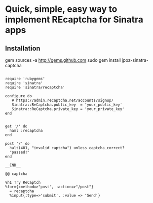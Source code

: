 # Quick, simple, easy way to implement REcaptcha for Sinatra apps

## Installation
  
  gem sources -a http://gems.github.com
  sudo gem install jpoz-sinatra-captcha

<pre><code>
require 'rubygems'
require 'sinatra'
require 'sinatra/recaptcha'

configure do
   # https://admin.recaptcha.net/accounts/signup/
   Sinatra::ReCaptcha.public_key  = 'your_public_key'
   Sinatra::ReCaptcha.private_key = 'your_private_key'
end


get '/' do
  haml :recaptcha
end

post '/' do
  halt(401, "invalid captcha") unless captcha_correct?
  "passed!"
end

__END__

@@ captcha

%h1 Try ReCaptch
%form{:method=>"post", :action=>"/post"}
  = recaptcha
  %input{:type=>'submit', :value => 'Send'}
